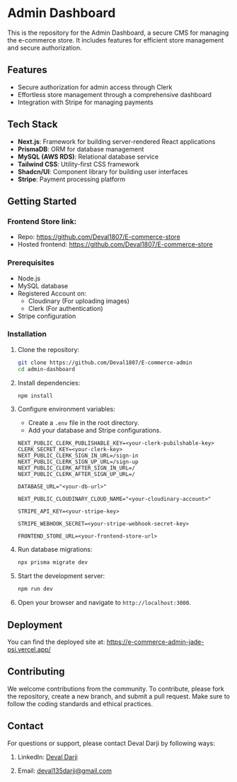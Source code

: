 # Admin Dashboard

This is the repository for the Admin Dashboard, a secure CMS for managing the e-commerce store. It includes features for efficient store management and secure authorization.

## Features

- Secure authorization for admin access through Clerk
- Effortless store management through a comprehensive dashboard
- Integration with Stripe for managing payments

## Tech Stack

- **Next.js**: Framework for building server-rendered React applications
- **PrismaDB**: ORM for database management
- **MySQL (AWS RDS)**: Relational database service
- **Tailwind CSS**: Utility-first CSS framework
- **Shadcn/UI**: Component library for building user interfaces
- **Stripe**: Payment processing platform

## Getting Started

### Frontend Store link:
- Repo: https://github.com/Deval1807/E-commerce-store
- Hosted frontend: https://github.com/Deval1807/E-commerce-store

### Prerequisites

- Node.js
- MySQL database 
- Registered Account on:
    - Cloudinary (For uploading images)
    - Clerk (For authentication)
- Stripe configuration 

### Installation

1. Clone the repository:
    ```bash
    git clone https://github.com/Deval1807/E-commerce-admin
    cd admin-dashboard
    ```

2. Install dependencies:
    ```bash
    npm install
    ```

3. Configure environment variables:
    - Create a `.env` file in the root directory.
    - Add your database and Stripe configurations.
    ```env
    NEXT_PUBLIC_CLERK_PUBLISHABLE_KEY=<your-clerk-pubilshable-key>
    CLERK_SECRET_KEY=<your-clerk-key>
    NEXT_PUBLIC_CLERK_SIGN_IN_URL=/sign-in
    NEXT_PUBLIC_CLERK_SIGN_UP_URL=/sign-up
    NEXT_PUBLIC_CLERK_AFTER_SIGN_IN_URL=/
    NEXT_PUBLIC_CLERK_AFTER_SIGN_UP_URL=/

    DATABASE_URL="<your-db-url>"

    NEXT_PUBLIC_CLOUDINARY_CLOUD_NAME="<your-cloudinary-account>"

    STRIPE_API_KEY=<your-stripe-key>

    STRIPE_WEBHOOK_SECRET=<your-stripe-webhook-secret-key>
 
    FRONTEND_STORE_URL=<your-frontend-store-url>
    ```

4. Run database migrations:
    ```bash
    npx prisma migrate dev
    ```

5. Start the development server:
    ```bash
    npm run dev
    ```

6. Open your browser and navigate to `http://localhost:3000`.

## Deployment

You can find the deployed site at: https://e-commerce-admin-jade-psi.vercel.app/

## Contributing

We welcome contributions from the community. To contribute, please fork the repository, create a new branch, and submit a pull request. Make sure to follow the coding standards and ethical practices.

## Contact

For questions or support, please contact Deval Darji by following ways:

1. LinkedIn: [Deval Darji](https://www.linkedin.com/in/deval-darji-a15002226/)

2. Email: [deval135darji@gmail.com](mailto:deval135darji@gmail.com)
